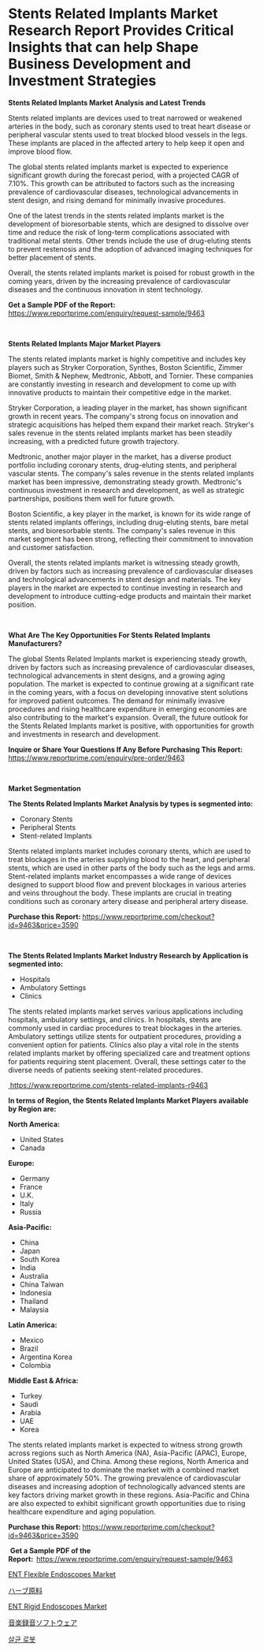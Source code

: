 <p><h1>Stents Related Implants Market Research Report Provides Critical Insights that can help Shape Business Development and Investment Strategies</h1></p><p><strong>Stents Related Implants Market Analysis and Latest Trends</strong></p>
<p><p>Stents related implants are devices used to treat narrowed or weakened arteries in the body, such as coronary stents used to treat heart disease or peripheral vascular stents used to treat blocked blood vessels in the legs. These implants are placed in the affected artery to help keep it open and improve blood flow.</p><p>The global stents related implants market is expected to experience significant growth during the forecast period, with a projected CAGR of 7.10%. This growth can be attributed to factors such as the increasing prevalence of cardiovascular diseases, technological advancements in stent design, and rising demand for minimally invasive procedures.</p><p>One of the latest trends in the stents related implants market is the development of bioresorbable stents, which are designed to dissolve over time and reduce the risk of long-term complications associated with traditional metal stents. Other trends include the use of drug-eluting stents to prevent restenosis and the adoption of advanced imaging techniques for better placement of stents.</p><p>Overall, the stents related implants market is poised for robust growth in the coming years, driven by the increasing prevalence of cardiovascular diseases and the continuous innovation in stent technology.</p></p>
<p><strong>Get a Sample PDF of the Report:&nbsp;</strong> <a href="https://www.reportprime.com/enquiry/request-sample/9463">https://www.reportprime.com/enquiry/request-sample/9463</a></p>
<p>&nbsp;</p>
<p><strong>Stents Related Implants Major Market Players</strong></p>
<p><p>The stents related implants market is highly competitive and includes key players such as Stryker Corporation, Synthes, Boston Scientific, Zimmer Biomet, Smith & Nephew, Medtronic, Abbott, and Tornier. These companies are constantly investing in research and development to come up with innovative products to maintain their competitive edge in the market.</p><p>Stryker Corporation, a leading player in the market, has shown significant growth in recent years. The company's strong focus on innovation and strategic acquisitions has helped them expand their market reach. Stryker's sales revenue in the stents related implants market has been steadily increasing, with a predicted future growth trajectory.</p><p>Medtronic, another major player in the market, has a diverse product portfolio including coronary stents, drug-eluting stents, and peripheral vascular stents. The company's sales revenue in the stents related implants market has been impressive, demonstrating steady growth. Medtronic's continuous investment in research and development, as well as strategic partnerships, positions them well for future growth.</p><p>Boston Scientific, a key player in the market, is known for its wide range of stents related implants offerings, including drug-eluting stents, bare metal stents, and bioresorbable stents. The company's sales revenue in this market segment has been strong, reflecting their commitment to innovation and customer satisfaction.</p><p>Overall, the stents related implants market is witnessing steady growth, driven by factors such as increasing prevalence of cardiovascular diseases and technological advancements in stent design and materials. The key players in the market are expected to continue investing in research and development to introduce cutting-edge products and maintain their market position.</p></p>
<p>&nbsp;</p>
<p><strong>What Are The Key Opportunities For Stents Related Implants Manufacturers?</strong></p>
<p><p>The global Stents Related Implants market is experiencing steady growth, driven by factors such as increasing prevalence of cardiovascular diseases, technological advancements in stent designs, and a growing aging population. The market is expected to continue growing at a significant rate in the coming years, with a focus on developing innovative stent solutions for improved patient outcomes. The demand for minimally invasive procedures and rising healthcare expenditure in emerging economies are also contributing to the market's expansion. Overall, the future outlook for the Stents Related Implants market is positive, with opportunities for growth and investments in research and development.</p></p>
<p><strong>Inquire or Share Your Questions If Any Before Purchasing This Report:</strong> <a href="https://www.reportprime.com/enquiry/pre-order/9463">https://www.reportprime.com/enquiry/pre-order/9463</a></p>
<p>&nbsp;</p>
<p><strong>Market Segmentation</strong></p>
<p><strong>The Stents Related Implants Market Analysis by types is segmented into:</strong></p>
<p><ul><li>Coronary Stents</li><li>Peripheral Stents</li><li>Stent-related Implants</li></ul></p>
<p><p>Stents related implants market includes coronary stents, which are used to treat blockages in the arteries supplying blood to the heart, and peripheral stents, which are used in other parts of the body such as the legs and arms. Stent-related implants market encompasses a wide range of devices designed to support blood flow and prevent blockages in various arteries and veins throughout the body. These implants are crucial in treating conditions such as coronary artery disease and peripheral artery disease.</p></p>
<p><strong>Purchase this Report:&nbsp;</strong><a href="https://www.reportprime.com/checkout?id=9463&price=3590">https://www.reportprime.com/checkout?id=9463&price=3590</a></p>
<p>&nbsp;</p>
<p><strong>The Stents Related Implants Market Industry Research by Application is segmented into:</strong></p>
<p><ul><li>Hospitals</li><li>Ambulatory Settings</li><li>Clinics</li></ul></p>
<p><p>The stents related implants market serves various applications including hospitals, ambulatory settings, and clinics. In hospitals, stents are commonly used in cardiac procedures to treat blockages in the arteries. Ambulatory settings utilize stents for outpatient procedures, providing a convenient option for patients. Clinics also play a vital role in the stents related implants market by offering specialized care and treatment options for patients requiring stent placement. Overall, these settings cater to the diverse needs of patients seeking stent-related procedures.</p></p>
<p><a href="https://www.reportprime.com/stents-related-implants-r9463">&nbsp;https://www.reportprime.com/stents-related-implants-r9463</a></p>
<p><strong>In terms of Region, the Stents Related Implants Market Players available by Region are:</strong></p>
<p>
    <p> <strong> North America: </strong>
        <ul>
            <li>United States</li>
            <li>Canada</li>
        </ul>
        </p> 
    <p> <strong> Europe: </strong>
        <ul>
            <li>Germany</li>
            <li>France</li>
            <li>U.K.</li>
            <li>Italy</li>
            <li>Russia</li>
        </ul>
        </p> 
    <p> <strong> Asia-Pacific: </strong>
        <ul>
            <li>China</li>
            <li>Japan</li>
            <li>South Korea</li>
            <li>India</li>
            <li>Australia</li>
            <li>China Taiwan</li>
            <li>Indonesia</li>
            <li>Thailand</li>
            <li>Malaysia</li>
        </ul>
        </p> 
    <p> <strong> Latin America: </strong>
        <ul>
            <li>Mexico</li>
            <li>Brazil</li>
            <li>Argentina Korea</li>
            <li>Colombia</li>
        </ul>
        </p> 
    <p> <strong> Middle East & Africa: </strong>
        <ul>
            <li>Turkey</li>
            <li>Saudi</li>
            <li>Arabia</li>
            <li>UAE</li>
            <li>Korea</li>
        </ul>
    </p>
    </p>
<p><p>The stents related implants market is expected to witness strong growth across regions such as North America (NA), Asia-Pacific (APAC), Europe, United States (USA), and China. Among these regions, North America and Europe are anticipated to dominate the market with a combined market share of approximately 50%. The growing prevalence of cardiovascular diseases and increasing adoption of technologically advanced stents are key factors driving market growth in these regions. Asia-Pacific and China are also expected to exhibit significant growth opportunities due to rising healthcare expenditure and aging population.</p></p>
<p><strong>Purchase this Report: </strong><a href="https://www.reportprime.com/checkout?id=9463&price=3590">https://www.reportprime.com/checkout?id=9463&price=3590</a></p>
<p>&nbsp;<strong>Get a Sample PDF of the Report:&nbsp;&nbsp;</strong><a href="https://www.reportprime.com/enquiry/request-sample/9463">https://www.reportprime.com/enquiry/request-sample/9463</a></p>
<p><strong></strong></p>
<p><p><a href="https://github.com/gamblestampleyjenny50m5sl6/Market-Research-Report-List-2/blob/main/ent-flexible-endoscopes-market.md">ENT Flexible Endoscopes Market</a></p><p><a href="https://medium.com/@lawrencewatkins654/%E3%83%8F%E3%83%BC%E3%83%96%E3%81%AE%E5%8E%9F%E6%96%99%E5%B8%82%E5%A0%B4%E5%88%86%E6%9E%90%E3%81%A82024%E5%B9%B4%E3%81%8B%E3%82%892031%E5%B9%B4%E3%81%BE%E3%81%A7%E3%81%AE%E4%BA%88%E6%B8%AC%E8%A6%8F%E6%A8%A1-7c7bface5783">ハーブ原料</a></p><p><a href="https://github.com/wwwkeltoum/Market-Research-Report-List-2/blob/main/ent-rigid-endoscopes-market.md">ENT Rigid Endoscopes Market</a></p><p><a href="https://medium.com/@alfaro.etbn_52903/%E9%9F%B3%E6%A5%BD%E9%8C%B2%E9%9F%B3%E3%82%BD%E3%83%95%E3%83%88%E3%82%A6%E3%82%A7%E3%82%A2%E5%B8%82%E5%A0%B4%E3%81%AE%E6%B4%9E%E5%AF%9F-%E5%B8%82%E5%A0%B4%E5%8B%95%E5%90%91-%E6%88%90%E9%95%B7-2024%E5%B9%B4%E3%81%8B%E3%82%892031%E5%B9%B4%E3%81%AE%E4%BA%88%E6%B8%AC-089187c05012">音楽録音ソフトウェア</a></p><p><a href="https://medium.com/@bud567768/%EC%82%B4%EA%B7%A0-%EB%A1%9C%EB%B4%87-%EC%8B%9C%EC%9E%A5-%EB%B6%84%EC%84%9D-%EA%B8%80%EB%A1%9C%EB%B2%8C-%EC%82%B0%EC%97%85-%EC%A0%84%EB%A7%9D-%EB%B0%8F-%EC%98%88%EC%B8%A1-2024%EB%85%84%EB%B6%80%ED%84%B0-2031%EB%85%84-9e35f8b693c4">살균 로봇</a></p></p>